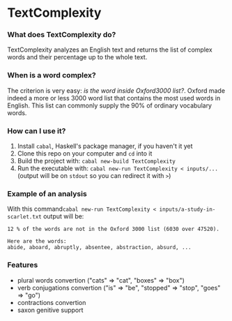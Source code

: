 # TextComplexity

### What does TextComplexity do? 
TextComplexity analyzes an English text and returns the list of complex words and their percentage up to the whole text.

### When is a word complex?
The criterion is very easy: _is the word inside Oxford3000 list?_. Oxford made indeed a more or less 3000 word list that contains the most used words in English. This list can commonly supply the 90% of ordinary vocabulary words.

### How can I use it?
1. Install `cabal`, Haskell's package manager, if you haven't it yet
2. Clone this repo on your computer and `cd` into it
3. Build the project with: `cabal new-build TextComplexity`
4. Run the executable with: `cabal new-run TextComplexity < inputs/...` (output will be on `stdout` so you can redirect it with `>`)

### Example of an analysis
With this command`cabal new-run TextComplexity < inputs/a-study-in-scarlet.txt` output will be:  
```
12 % of the words are not in the Oxford 3000 list (6030 over 47520).

Here are the words:
abide, aboard, abruptly, absentee, abstraction, absurd, ...
```

### Features
- plural words convertion ("cats" => "cat", "boxes" => "box")
- verb conjugations convertion ("is" => "be", "stopped" => "stop", "goes" => "go")
- contractions convertion
- saxon genitive support
